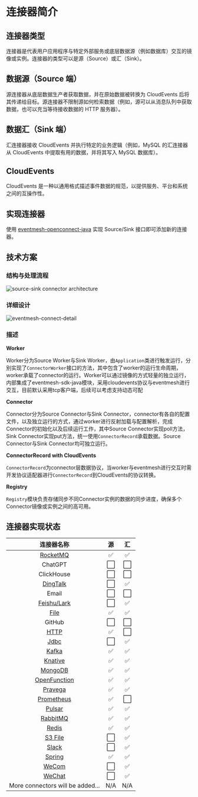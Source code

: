 # 连接器简介

## 连接器类型

连接器是代表用户应用程序与特定外部服务或底层数据源（例如数据库）交互的镜像或实例。连接器的类型可以是源（Source）或汇（Sink）。

## 数据源（Source 端）

源连接器从底层数据生产者获取数据，并在原始数据被转换为 CloudEvents 后将其传递给目标。源连接器不限制源如何检索数据（例如，源可以从消息队列中获取数据，也可以充当等待接收数据的 HTTP 服务器）。

## 数据汇（Sink 端）

汇连接器接收 CloudEvents 并执行特定的业务逻辑（例如，MySQL 的汇连接器从 CloudEvents 中提取有用的数据，并将其写入 MySQL 数据库）。

## CloudEvents
CloudEvents 是一种以通用格式描述事件数据的规范，以提供服务、平台和系统之间的互操作性。

## 实现连接器

使用 [eventmesh-openconnect-java](https://github.com/apache/eventmesh/tree/master/eventmesh-openconnect/eventmesh-openconnect-java) 实现 Source/Sink 接口即可添加新的连接器。

## 技术方案
### 结构与处理流程
![source-sink connector architecture](https://github.com/apache/eventmesh/assets/13237619/e1897cd6-cc91-4dc4-b6d8-facd7b0538b3)

### 详细设计
![eventmesh-connect-detail](https://github.com/apache/eventmesh/assets/13237619/bc90925d-8503-4f32-8b5c-5ebc10c13c62)

### 描述
**Worker**

Worker分为Source Worker与Sink Worker，由`Application`类进行触发运行，分别实现了`ConnectorWorker`接口的方法，其中包含了worker的运行生命周期，worker承载了connector的运行。Worker可以通过镜像的方式轻量的独立运行，内部集成了eventmesh-sdk-java模块，采用cloudevents协议与eventmesh进行交互，目前默认采用tcp客户端，后续可以考虑支持动态可配

**Connector**

Connector分为Source Connector与Sink Connector，connector有各自的配置文件，以及独立运行的方式，通过worker进行反射加载与配置解析，完成Connector的初始化以及后续运行工作，其中Source Connector实现poll方法，Sink Connector实现put方法，统一使用`ConnectorRecord`承载数据。Source Connector与Sink Connector均可独立运行。

**ConnectorRecord with CloudEvents**

`ConnectorRecord`为connector层数据协议，当worker与eventmesh进行交互时需开发协议适配器进行`ConnectorRecord`到CloudEvents的协议转换。

**Registry**

`Registry`模块负责存储同步不同Connector实例的数据的同步进度，确保多个Connector镜像或实例之间的高可用。

## 连接器实现状态

|                      连接器名称                       |  源  |  汇  |
|:------------------------------------------------:|:---:|:---:|
|     [RocketMQ](eventmesh-connector-rocketmq)     |  ✅  |  ✅  |
|                     ChatGPT                      |  ⬜  |  ⬜  |
|                    ClickHouse                    |  ⬜  |  ⬜  |
|     [DingTalk](eventmesh-connector-dingtalk)     |  ⬜  |  ✅  |
|                      Email                       |  ⬜  |  ⬜  |
|     [Feishu/Lark](eventmesh-connector-lark)      |  ⬜  |  ✅  |
|         [File](eventmesh-connector-file)         |  ✅  |  ✅  |
|                      GitHub                      |  ⬜  |  ⬜  |
|         [HTTP](eventmesh-connector-http)         |  ✅  |  ⬜  |
|         [Jdbc](eventmesh-connector-jdbc)         |  ⬜  |  ✅  |
|        [Kafka](eventmesh-connector-kafka)        |  ✅  |  ✅  |
|      [Knative](eventmesh-connector-knative)      |  ✅  |  ✅  |
|      [MongoDB](eventmesh-connector-mongodb)      |  ✅  |  ✅  |
| [OpenFunction](eventmesh-connector-openfunction) |  ✅  |  ✅  |
|      [Pravega](eventmesh-connector-pravega)      |  ✅  |  ✅  |
|   [Prometheus](eventmesh-connector-prometheus)   |  ✅  |  ⬜  |
|       [Pulsar](eventmesh-connector-pulsar)       |  ✅  |  ✅  |
|     [RabbitMQ](eventmesh-connector-rabbitmq)     |  ✅  |  ✅  |
|        [Redis](eventmesh-connector-redis)        |  ✅  |  ✅  |
|        [S3 File](eventmesh-connector-s3)         |  ⬜  |  ✅  |
|        [Slack](eventmesh-connector-slack)        |  ⬜  |  ✅  |
|       [Spring](eventmesh-connector-spring)       |  ✅  |  ✅  |
|        [WeCom](eventmesh-connector-wecom)        |  ⬜  |  ✅  |
|       [WeChat](eventmesh-connector-wechat)       |  ⬜  |  ✅  |
|         More connectors will be added...         | N/A | N/A |